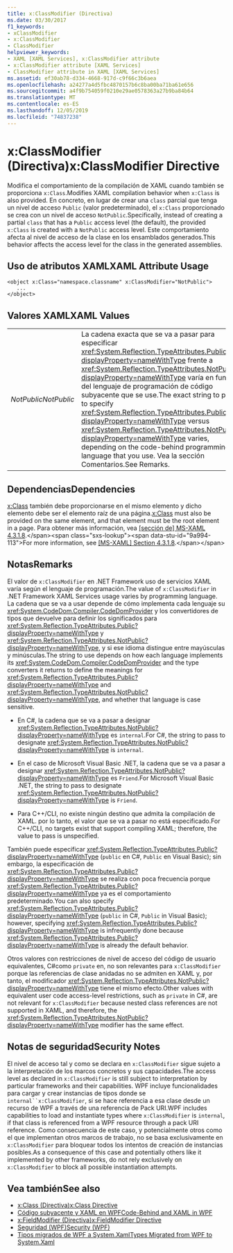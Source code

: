 ```yaml
---
title: x:ClassModifier (Directiva)
ms.date: 03/30/2017
f1_keywords:
- xClassModifier
- x:ClassModifier
- ClassModifier
helpviewer_keywords:
- XAML [XAML Services], x:ClassModifier attribute
- x:ClassModifier attribute [XAML Services]
- ClassModifier attribute in XAML [XAML Services]
ms.assetid: ef30ab78-d334-4668-917d-c9f66c3b6aea
ms.openlocfilehash: a24277a4d5fbc4870157b6c8ba00ba71ba61e656
ms.sourcegitcommit: a4f9b754059f0210e29ae0578363a27b9ba84b64
ms.translationtype: MT
ms.contentlocale: es-ES
ms.lasthandoff: 12/05/2019
ms.locfileid: "74837238"
---
```

# <a name="xclassmodifier-directive"></a><span data-ttu-id="9a994-102">x:ClassModifier (Directiva)</span><span class="sxs-lookup"><span data-stu-id="9a994-102">x:ClassModifier Directive</span></span>
<span data-ttu-id="9a994-103">Modifica el comportamiento de la compilación de XAML cuando también se proporciona `x:Class`.</span><span class="sxs-lookup"><span data-stu-id="9a994-103">Modifies XAML compilation behavior when `x:Class` is also provided.</span></span> <span data-ttu-id="9a994-104">En concreto, en lugar de crear una `class` parcial que tenga un nivel de acceso `Public` (valor predeterminado), el `x:Class` proporcionado se crea con un nivel de acceso `NotPublic`.</span><span class="sxs-lookup"><span data-stu-id="9a994-104">Specifically, instead of creating a partial `class` that has a `Public` access level (the default), the provided `x:Class` is created with a `NotPublic` access level.</span></span> <span data-ttu-id="9a994-105">Este comportamiento afecta al nivel de acceso de la clase en los ensamblados generados.</span><span class="sxs-lookup"><span data-stu-id="9a994-105">This behavior affects the access level for the class in the generated assemblies.</span></span>  
  
## <a name="xaml-attribute-usage"></a><span data-ttu-id="9a994-106">Uso de atributos XAML</span><span class="sxs-lookup"><span data-stu-id="9a994-106">XAML Attribute Usage</span></span>  
  
```xaml  
<object x:Class="namespace.classname" x:ClassModifier="NotPublic">  
   ...  
</object>  
```  
  
## <a name="xaml-values"></a><span data-ttu-id="9a994-107">Valores XAML</span><span class="sxs-lookup"><span data-stu-id="9a994-107">XAML Values</span></span>  
  
|||  
|-|-|  
|<span data-ttu-id="9a994-108">*NotPublic*</span><span class="sxs-lookup"><span data-stu-id="9a994-108">*NotPublic*</span></span>|<span data-ttu-id="9a994-109">La cadena exacta que se va a pasar para especificar <xref:System.Reflection.TypeAttributes.Public?displayProperty=nameWithType> frente a <xref:System.Reflection.TypeAttributes.NotPublic?displayProperty=nameWithType> varía en función del lenguaje de programación de código subyacente que se use.</span><span class="sxs-lookup"><span data-stu-id="9a994-109">The exact string to pass to specify <xref:System.Reflection.TypeAttributes.Public?displayProperty=nameWithType> versus <xref:System.Reflection.TypeAttributes.NotPublic?displayProperty=nameWithType> varies, depending on the code-behind programming language that you use.</span></span> <span data-ttu-id="9a994-110">Vea la sección Comentarios.</span><span class="sxs-lookup"><span data-stu-id="9a994-110">See Remarks.</span></span>|  
  
## <a name="dependencies"></a><span data-ttu-id="9a994-111">Dependencias</span><span class="sxs-lookup"><span data-stu-id="9a994-111">Dependencies</span></span>  
 <span data-ttu-id="9a994-112">[x:Class](x-class-directive.md) también debe proporcionarse en el mismo elemento y dicho elemento debe ser el elemento raíz de una página.</span><span class="sxs-lookup"><span data-stu-id="9a994-112">[x:Class](x-class-directive.md) must also be provided on the same element, and that element must be the root element in a page.</span></span> <span data-ttu-id="9a994-113">Para obtener más información, vea [\[sección de\] MS-XAML 4.3.1.8](https://docs.microsoft.com/previous-versions/msp-n-p/ff650760(v=pandp.10)).</span><span class="sxs-lookup"><span data-stu-id="9a994-113">For more information, see [\[MS-XAML\] Section 4.3.1.8](https://docs.microsoft.com/previous-versions/msp-n-p/ff650760(v=pandp.10)).</span></span>  
  
## <a name="remarks"></a><span data-ttu-id="9a994-114">Notas</span><span class="sxs-lookup"><span data-stu-id="9a994-114">Remarks</span></span>  
 <span data-ttu-id="9a994-115">El valor de `x:ClassModifier` en .NET Framework uso de servicios XAML varía según el lenguaje de programación.</span><span class="sxs-lookup"><span data-stu-id="9a994-115">The value of `x:ClassModifier` in .NET Framework XAML Services usage varies by programming language.</span></span> <span data-ttu-id="9a994-116">La cadena que se va a usar depende de cómo implementa cada lenguaje su <xref:System.CodeDom.Compiler.CodeDomProvider> y los convertidores de tipos que devuelve para definir los significados para <xref:System.Reflection.TypeAttributes.Public?displayProperty=nameWithType> y <xref:System.Reflection.TypeAttributes.NotPublic?displayProperty=nameWithType>, y si ese idioma distingue entre mayúsculas y minúsculas.</span><span class="sxs-lookup"><span data-stu-id="9a994-116">The string to use depends on how each language implements its <xref:System.CodeDom.Compiler.CodeDomProvider> and the type converters it returns to define the meanings for <xref:System.Reflection.TypeAttributes.Public?displayProperty=nameWithType> and <xref:System.Reflection.TypeAttributes.NotPublic?displayProperty=nameWithType>, and whether that language is case sensitive.</span></span>  
  
- <span data-ttu-id="9a994-117">En C#, la cadena que se va a pasar a designar <xref:System.Reflection.TypeAttributes.NotPublic?displayProperty=nameWithType> es `internal`.</span><span class="sxs-lookup"><span data-stu-id="9a994-117">For C#, the string to pass to designate <xref:System.Reflection.TypeAttributes.NotPublic?displayProperty=nameWithType> is `internal`.</span></span>  
  
- <span data-ttu-id="9a994-118">En el caso de Microsoft Visual Basic .NET, la cadena que se va a pasar a designar <xref:System.Reflection.TypeAttributes.NotPublic?displayProperty=nameWithType> es `Friend`.</span><span class="sxs-lookup"><span data-stu-id="9a994-118">For Microsoft Visual Basic .NET, the string to pass to designate <xref:System.Reflection.TypeAttributes.NotPublic?displayProperty=nameWithType> is `Friend`.</span></span>  
  
- <span data-ttu-id="9a994-119">Para C++/CLI, no existe ningún destino que admita la compilación de XAML. por lo tanto, el valor que se va a pasar no está especificado.</span><span class="sxs-lookup"><span data-stu-id="9a994-119">For C++/CLI, no targets exist that support compiling XAML; therefore, the value to pass is unspecified.</span></span>  
  
 <span data-ttu-id="9a994-120">También puede especificar <xref:System.Reflection.TypeAttributes.Public?displayProperty=nameWithType> (`public` en C#, `Public` en Visual Basic); sin embargo, la especificación de <xref:System.Reflection.TypeAttributes.Public?displayProperty=nameWithType> se realiza con poca frecuencia porque <xref:System.Reflection.TypeAttributes.Public?displayProperty=nameWithType> ya es el comportamiento predeterminado.</span><span class="sxs-lookup"><span data-stu-id="9a994-120">You can also specify <xref:System.Reflection.TypeAttributes.Public?displayProperty=nameWithType> (`public` in C#, `Public` in Visual Basic); however, specifying <xref:System.Reflection.TypeAttributes.Public?displayProperty=nameWithType> is infrequently done because <xref:System.Reflection.TypeAttributes.Public?displayProperty=nameWithType> is already the default behavior.</span></span>  
  
 <span data-ttu-id="9a994-121">Otros valores con restricciones de nivel de acceso del código de usuario equivalentes, C#como `private` en, no son relevantes para `x:ClassModifier` porque las referencias de clase anidadas no se admiten en XAML y, por tanto, el modificador <xref:System.Reflection.TypeAttributes.NotPublic?displayProperty=nameWithType> tiene el mismo efecto.</span><span class="sxs-lookup"><span data-stu-id="9a994-121">Other values with equivalent user code access-level restrictions, such as `private` in C#, are not relevant for `x:ClassModifier` because nested class references are not supported in XAML, and therefore, the <xref:System.Reflection.TypeAttributes.NotPublic?displayProperty=nameWithType> modifier has the same effect.</span></span>  
  
## <a name="security-notes"></a><span data-ttu-id="9a994-122">Notas de seguridad</span><span class="sxs-lookup"><span data-stu-id="9a994-122">Security Notes</span></span>  
 <span data-ttu-id="9a994-123">El nivel de acceso tal y como se declara en `x:ClassModifier` sigue sujeto a la interpretación de los marcos concretos y sus capacidades.</span><span class="sxs-lookup"><span data-stu-id="9a994-123">The access level as declared in `x:ClassModifier` is still subject to interpretation by particular frameworks and their capabilities.</span></span> <span data-ttu-id="9a994-124">WPF incluye funcionalidades para cargar y crear instancias de tipos donde se `internal``x:ClassModifier`, si se hace referencia a esa clase desde un recurso de WPF a través de una referencia de Pack URI.</span><span class="sxs-lookup"><span data-stu-id="9a994-124">WPF includes capabilities to load and instantiate types where `x:ClassModifier` is `internal`, if that class is referenced from a WPF resource through a pack URI reference.</span></span> <span data-ttu-id="9a994-125">Como consecuencia de este caso, y potencialmente otros como el que implementan otros marcos de trabajo, no se basa exclusivamente en `x:ClassModifier` para bloquear todos los intentos de creación de instancias posibles.</span><span class="sxs-lookup"><span data-stu-id="9a994-125">As a consequence of this case and potentially others like it implemented by other frameworks, do not rely exclusively on `x:ClassModifier` to block all possible instantiation attempts.</span></span>  
  
## <a name="see-also"></a><span data-ttu-id="9a994-126">Vea también</span><span class="sxs-lookup"><span data-stu-id="9a994-126">See also</span></span>

- [<span data-ttu-id="9a994-127">x:Class (Directiva)</span><span class="sxs-lookup"><span data-stu-id="9a994-127">x:Class Directive</span></span>](x-class-directive.md)
- [<span data-ttu-id="9a994-128">Código subyacente y XAML en WPF</span><span class="sxs-lookup"><span data-stu-id="9a994-128">Code-Behind and XAML in WPF</span></span>](../wpf/advanced/code-behind-and-xaml-in-wpf.md)
- [<span data-ttu-id="9a994-129">x:FieldModifier (Directiva)</span><span class="sxs-lookup"><span data-stu-id="9a994-129">x:FieldModifier Directive</span></span>](x-fieldmodifier-directive.md)
- [<span data-ttu-id="9a994-130">Seguridad (WPF)</span><span class="sxs-lookup"><span data-stu-id="9a994-130">Security (WPF)</span></span>](../wpf/security-wpf.md)
- [<span data-ttu-id="9a994-131">Tipos migrados de WPF a System.Xaml</span><span class="sxs-lookup"><span data-stu-id="9a994-131">Types Migrated from WPF to System.Xaml</span></span>](types-migrated-from-wpf-to-system-xaml.md)
